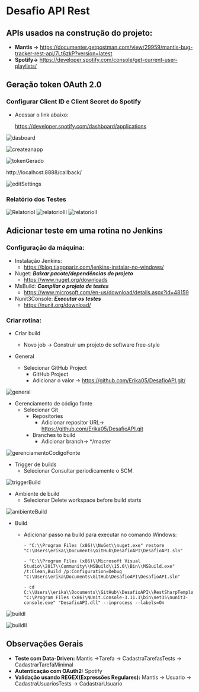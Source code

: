 # Desafio API Rest

## APIs usados na construção do projeto:
   - **Mantis ->** https://documenter.getpostman.com/view/29959/mantis-bug-tracker-rest-api/7Lt6zkP?version=latest
   - **Spotify->** https://developer.spotify.com/console/get-current-user-playlists/
   
## Geração token OAuth 2.0   
### Configurar Client ID e Client Secret do Spotify
   - Acessar o link abaixo:
        
       https://developer.spotify.com/dashboard/applications
         
![dasboard](https://user-images.githubusercontent.com/37153504/87255860-cfc83680-c464-11ea-8eda-9b695469ead6.png)

![createanapp](https://user-images.githubusercontent.com/37153504/87255862-d191fa00-c464-11ea-8b87-807acc9899ea.png)

![tokenGerado](https://user-images.githubusercontent.com/37153504/87255939-609f1200-c465-11ea-8602-4d4c1399607f.png)

  http://localhost:8888/callback/

![editSettings](https://user-images.githubusercontent.com/37153504/87257686-584dd380-c473-11ea-8726-6351ae5a632d.png)

    
### Relatório dos Testes

![RelatorioI](https://user-images.githubusercontent.com/37153504/86861290-21577680-c09d-11ea-9d3e-11af3330a22c.PNG)
![relatorioIII](https://user-images.githubusercontent.com/37153504/86861296-23213a00-c09d-11ea-80db-d9d9fd419302.PNG)
![relatorioII](https://user-images.githubusercontent.com/37153504/86861295-23213a00-c09d-11ea-92f4-a99dfaa6e498.PNG)

## Adicionar teste em uma rotina no Jenkins
### Configuração da máquina:
- Instalação Jenkins: 
   - https://blog.tiagopariz.com/jenkins-instalar-no-windows/
- Nuget: ***Baixar pacote/dependências do projeto***
   - https://www.nuget.org/downloads
- MsBuild: ***Compilar o projeto de testes***
   - https://www.microsoft.com/en-us/download/details.aspx?id=48159
- Nunit3Console: ***Executar os testes***
   - https://nunit.org/download/

### Criar rotina:   
- Criar build
   - Novo job -> Construir um projeto de software free-style
     
- General  
   - Selecionar GitHub Project           
      - GitHub Project
      - Adicionar o valor -> https://github.com/Erika05/DesafioAPI.git/

![general](https://user-images.githubusercontent.com/37153504/86859007-21a14300-c098-11ea-909c-1a2b940f08a4.PNG)
          
- Gerenciamento de código fonte   
   - Selecionar Git     
      - Repositories       
           - Adicionar repositor URL-> https://github.com/Erika05/DesafioAPI.git          
      - Branches to build
           - Adicionar branch-> */master          

![gerenciamentoCodigoFonte](https://user-images.githubusercontent.com/37153504/86859008-21a14300-c098-11ea-96d4-4c4f44c7693e.PNG)

 - Trigger de builds  
   - Selecionar Consultar periodicamente o SCM.

![triggerBuild](https://user-images.githubusercontent.com/37153504/86859012-22d27000-c098-11ea-8eb0-c0138ae373cd.PNG)

 - Ambiente de build
   - Selecionar Delete workspace before build starts

![ambienteBuild](https://user-images.githubusercontent.com/37153504/86858997-1e0dbc00-c098-11ea-94fc-989d03ad2198.PNG)

- Build
  - Adicionar passo na build para executar no comando Windows:
    
        - "C:\\Program Files (x86)\\NuGet\\nuget.exe" restore "C:\Users\erika\\Documents\GitHub\DesafioAPI\DesafioAPI.sln"
       
        - "C:\\Program Files (x86)\\Microsoft Visual Studio\\2017\\Community\\MSBuild\\15.0\\Bin\\MSBuild.exe" /t:Clean,Build /p:Configuration=Debug "C:\Users\erika\Documents\GitHub\DesafioAPI\DesafioAPI.sln"
       
        - cd C:\\Users\\erika\\Documents\\GitHub\\DesafioAPI\\RestSharpTemplate\\bin\\Debug
        "C:\Program Files (x86)\NUnit.Console-3.11.1\bin\net35\nunit3-console.exe" "DesafioAPI.dll" --inprocess --labels=On

![buildI](https://user-images.githubusercontent.com/37153504/86859003-20701600-c098-11ea-9f60-0d9d3994df4b.PNG)

![buildII](https://user-images.githubusercontent.com/37153504/86859005-20701600-c098-11ea-8603-43b9bb6dc15a.PNG)

## Observações Gerais
- **Teste com Data-Driven:** Mantis ->Tarefa -> CadastraTarefasTests -> CadastrarTarefaMinimal
- **Autenticação com OAuth2:** Spotify
- **Validação usando REGEX(Expressões Regulares):** Mantis -> Usuario -> CadastraUsuariosTests -> CadastrarUsuario
